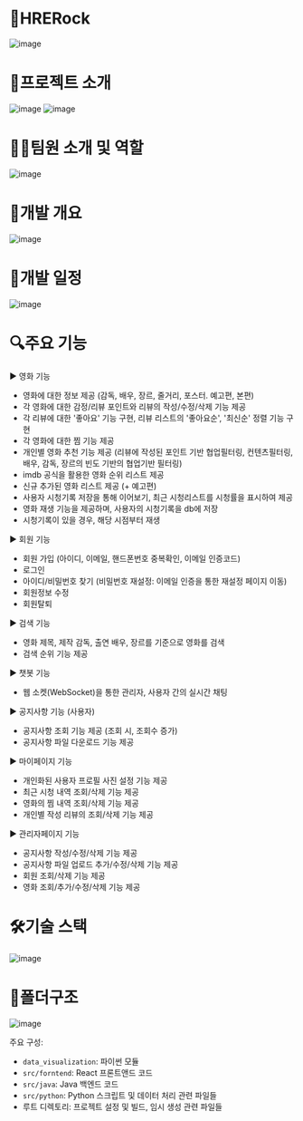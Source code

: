# 🎥HRERock
![image](https://github.com/user-attachments/assets/9ec816e1-ff2c-4794-867d-ec6fcf9b66dd)


# 📄프로젝트 소개
![image](https://github.com/user-attachments/assets/c8e44710-e5a1-4acb-9068-bf534f994639)
![image](https://github.com/user-attachments/assets/32d1aeba-536c-46d0-b5b8-4d9a05c84d26)


# 🧑‍💻팀원 소개 및 역할
![image](https://github.com/user-attachments/assets/c4fb1392-9ff1-4677-a53e-74204496bb8d)

# 📔개발 개요
![image](https://github.com/user-attachments/assets/1168a681-f2d2-4ec6-9e3c-261c491793bf)

# 📆개발 일정
![image](https://github.com/user-attachments/assets/dd3957bf-0aa7-4467-936b-1ed14a009064)

# 🔍주요 기능
▶ 영화 기능
  - 영화에 대한 정보 제공 (감독, 배우, 장르, 줄거리, 포스터. 예고편, 본편)
  - 각 영화에 대한 감정/리뷰 포인트와 리뷰의 작성/수정/삭제 기능 제공
  - 각 리뷰에 대한 '좋아요' 기능 구현, 리뷰 리스트의 '좋아요순', '최신순' 정렬 기능 구현
  - 각 영화에 대한 찜 기능 제공
  - 개인별 영화 추천 기능 제공 (리뷰에 작성된 포인트 기반 협업필터링, 컨텐츠필터링, 배우, 감독, 장르의 빈도 기반의 협업기반 필터링)
  - imdb 공식을 활용한 영화 순위 리스트 제공
  - 신규 추가된 영화 리스트 제공 (+ 예고편)
  - 사용자 시청기록 저장을 통해 이어보기, 최근 시청리스트를 시청률을 표시하여 제공
  - 영화 재생 기능을 제공하며, 사용자의 시청기록을 db에 저장
  - 시청기록이 있을 경우, 해당 시점부터 재생

▶ 회원 기능
  - 회원 가입 (아이디, 이메일, 핸드폰번호 중복확인, 이메일 인증코드)
  - 로그인
  - 아이디/비밀번호 찾기 (비밀번호 재설정: 이메일 인증을 통한 재설정 페이지 이동)
  - 회원정보 수정
  - 회원탈퇴

▶ 검색 기능
  - 영화 제목, 제작 감독, 출연 배우, 장르를 기준으로 영화를 검색
  - 검색 순위 기능 제공
    
▶ 챗봇 기능
  - 웹 소켓(WebSocket)을 통한 관리자, 사용자 간의 실시간 채팅

▶ 공지사항 기능 (사용자)
  - 공지사항 조회 기능 제공 (조회 시, 조회수 증가)
  - 공지사항 파일 다운로드 기능 제공

▶ 마이페이지 기능
  - 개인화된 사용자 프로필 사진 설정 기능 제공
  - 최근 시청 내역 조회/삭제 기능 제공
  - 영화의 찜 내역 조회/삭제 기능 제공
  - 개인별 작성 리뷰의 조회/삭제 기능 제공

▶ 관리자페이지 기능
  - 공지사항 작성/수정/삭제 기능 제공
  - 공지사항 파일 업로드 추가/수정/삭제 기능 제공
  - 회원 조회/삭제 기능 제공
  - 영화 조회/추가/수정/삭제 기능 제공

# 🛠기술 스택
![image](https://github.com/user-attachments/assets/5c50e200-db18-422e-8ced-23daf6265f54)

# 📂폴더구조
![image](https://github.com/user-attachments/assets/6caf035d-9fd3-4bf4-81c6-8ee24690ce23)





주요 구성:
- `data_visualization`: 파이썬 모듈
- `src/forntend`: React 프론트앤드 코드
- `src/java`: Java 백엔드 코드
- `src/python`: Python 스크립트 및 데이터 처리 관련 파일들
- 루트 디렉토리: 프로젝트 설정 및 빌드, 임시 생성 관련 파일들
